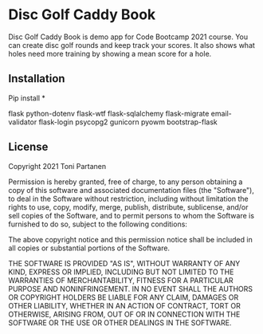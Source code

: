 # Disc Golf Caddy Book

Disc Golf Caddy Book is demo app for Code Bootcamp 2021 course. You can create disc golf rounds and keep track your scores. It also shows what holes need more training by showing a mean score for a hole.

## Installation

Pip install \*

flask
python-dotenv
flask-wtf
flask-sqlalchemy
flask-migrate
email-validator
flask-login
psycopg2
gunicorn
pyowm
bootstrap-flask

## License

Copyright 2021 Toni Partanen

Permission is hereby granted, free of charge, to any person obtaining a copy of this software and associated documentation files (the "Software"), to deal in the Software without restriction, including without limitation the rights to use, copy, modify, merge, publish, distribute, sublicense, and/or sell copies of the Software, and to permit persons to whom the Software is furnished to do so, subject to the following conditions:

The above copyright notice and this permission notice shall be included in all copies or substantial portions of the Software.

THE SOFTWARE IS PROVIDED "AS IS", WITHOUT WARRANTY OF ANY KIND, EXPRESS OR IMPLIED, INCLUDING BUT NOT LIMITED TO THE WARRANTIES OF MERCHANTABILITY, FITNESS FOR A PARTICULAR PURPOSE AND NONINFRINGEMENT. IN NO EVENT SHALL THE AUTHORS OR COPYRIGHT HOLDERS BE LIABLE FOR ANY CLAIM, DAMAGES OR OTHER LIABILITY, WHETHER IN AN ACTION OF CONTRACT, TORT OR OTHERWISE, ARISING FROM, OUT OF OR IN CONNECTION WITH THE SOFTWARE OR THE USE OR OTHER DEALINGS IN THE SOFTWARE.
